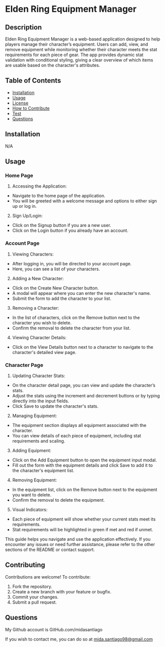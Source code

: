 # Elden Ring Equipment Manager

## Description

Elden Ring Equipment Manager is a web-based application designed to help players manage their character’s equipment. Users can add, view, and remove equipment while monitoring whether their character meets the stat requirements for each piece of gear. The app provides dynamic stat validation with conditional styling, giving a clear overview of which items are usable based on the character's attributes.

## Table of Contents

- [Installation](#installation)
- [Usage](#usage)
- [License](#license)
- [How to Contribute](#contributing)
- [Test](#test)
- [Questions](#questions)

## Installation

N/A

## Usage

### Home Page

1. Accessing the Application:

* Navigate to the home page of the application.
* You will be greeted with a welcome message and options to either sign up or log in.

2. Sign Up/Login:

* Click on the Signup button if you are a new user.
* Click on the Login button if you already have an account.

### Account Page

1. Viewing Characters:

* After logging in, you will be directed to your account page.
* Here, you can see a list of your characters.

2. Adding a New Character:

* Click on the Create New Character button.
* A modal will appear where you can enter the new character's name.
* Submit the form to add the character to your list.

3. Removing a Character:

* In the list of characters, click on the Remove button next to the character you wish to delete.
* Confirm the removal to delete the character from your list.

4. Viewing Character Details:

* Click on the View Details button next to a character to navigate to the character's detailed view page.

### Character Page

1. Updating Character Stats:

* On the character detail page, you can view and update the character’s stats.
* Adjust the stats using the increment and decrement buttons or by typing directly into the input fields.
* Click Save to update the character's stats.

2. Managing Equipment:

* The equipment section displays all equipment associated with the character.
* You can view details of each piece of equipment, including stat requirements and scaling.

3. Adding Equipment:

* Click on the Add Equipment button to open the equipment input modal.
* Fill out the form with the equipment details and click Save to add it to the character's equipment list.

4. Removing Equipment:

* In the equipment list, click on the Remove button next to the equipment you want to delete.
* Confirm the removal to delete the equipment.

5. Visual Indicators:

* Each piece of equipment will show whether your current stats meet its requirements.
* Stat requirements will be highlighted in green if met and red if unmet.


This guide helps you navigate and use the application effectively. If you encounter any issues or need further assistance, please refer to the other sections of the README or contact support.

## Contributing

Contributions are welcome! To contribute:

 1. Fork the repository.
 2. Create a new branch with your feature or bugfix.
 3. Commit your changes.
 4. Submit a pull request.

 ## Questions

 My Github account is GitHub.com/midasantiago

If you wish to contact me, you can do so at mida.santiago98@gmail.com

